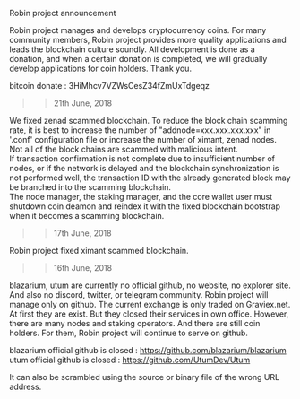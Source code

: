 Robin project announcement  
  
Robin project manages and develops cryptocurrency coins. For many community members, Robin project provides more quality applications and leads the blockchain culture soundly. All development is done as a donation, and when a certain donation is completed, we will gradually develop applications for coin holders. Thank you.  
  
bitcoin donate : 3HiMhcv7VZWsCesZ34fZmUxTdgeqz  
  
>> 21th June, 2018  
  
We fixed zenad scammed blockchain. To reduce the block chain scamming rate, it is best to increase the number of "addnode=xxx.xxx.xxx.xxx" in '.conf' configuration file or increase the number of ximant, zenad nodes. Not all of the block chains are scammed with malicious intent.  
If transaction confirmation is not complete due to insufficient number of nodes, or if the network is delayed and the blockchain synchronization is not performed well, the transaction ID with the already generated block may be branched into the scamming blockchain.  
The node manager, the staking manager, and the core wallet user must shutdown coin deamon and reindex it with the fixed blockchain bootstrap when it becomes a scamming blockchain.
  
>> 17th June, 2018  
  
Robin project fixed ximant scammed blockchain.  
  
>> 16th June, 2018  
  
blazarium, utum are currently no official github, no website, no explorer site. And also no discord, twitter, or telegram community. Robin project will manage only on github. The current exchange is only traded on Graviex.net. At first they are exist. But they closed their services in own office. However, there are many nodes and staking operators. And there are still coin holders. For them, Robin project will continue to serve on github.  
    
blazarium official github is closed : https://github.com/blazarium/blazarium  
utum official github is closed : https://github.com/UtumDev/Utum  

It can also be scrambled using the source or binary file of the wrong URL address. 
